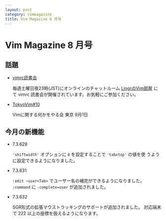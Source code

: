 ```yaml
---
layout: post
category: vimmagazine
title: Vim Magazine 8 月号
---
```


# Vim Magazine 8 月号

## 話題

- [vimrc読書会](http://vim-jp.org/reading-vimrc/)

  毎週土曜日夜23時(JST)にオンラインのチャットルーム [LingrのVim部屋](http://lingr.com/room/vim) にて vimrc 読書会が開催されています。お気軽にご参加ください。

- [TokyoVim#10](http://partake.in/events/c719e827-b312-4b71-a0b8-862f153d8045)

  Vimに関する何かをやる会 東京 9月1日


## 今月の新機能

  - 7.3.629

    `'shiftwidth'` オプションに `0` を設定することで `'tabstop'` の値を使
    うように設定できるようになりました。

  - 7.3.631

    `:edit ~user<Tab>` でユーザー名の補完ができるようになりました。
    `:command` に `-complete=user` が追加されました。

  - 7.3.632

    SGR形式の拡張マウストラッキングのサポートが追加されました。
    対応端末で 222 以上の座標を扱えるようになります。

